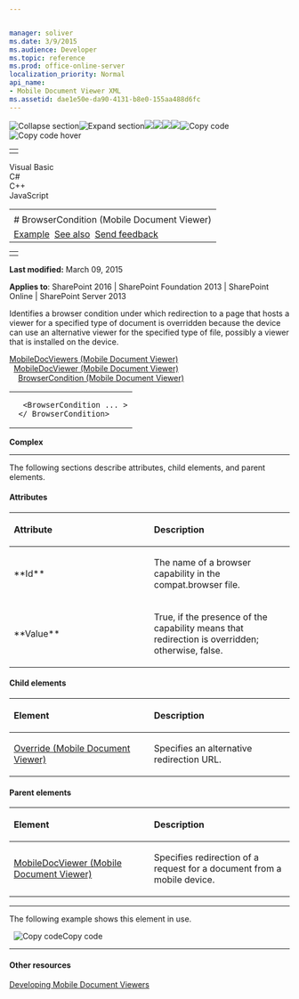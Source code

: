 ```yaml
---


manager: soliver
ms.date: 3/9/2015
ms.audience: Developer
ms.topic: reference
ms.prod: office-online-server
localization_priority: Normal
api_name:
- Mobile Document Viewer XML
ms.assetid: dae1e50e-da90-4131-b8e0-155aa488d6fc
---
```


![Collapse
section](../icons/collapse_all.gif "Collapse section")![Expand
section](../icons/expand_all.gif "Expand section")![](../icons/collapse_all.gif)![](../icons/expand_all.gif)![](../icons/dropdown.gif)![](../icons/dropdownHover.gif)![Copy
code](../icons/copycode.gif "Copy code")![Copy code
hover](../icons/copycodeHighlight.gif "Copy code hover")
<table>
<tbody>
<tr class="odd">
<td align="left"></td>
</tr>
</tbody>
</table>

Visual Basic  
C\#  
C++  
JavaScript  

<table>
<tbody>
<tr class="odd">
<td align="left"><span id="runningHeaderText"></span></td>
</tr>
<tr class="even">
<td align="left"># BrowserCondition (Mobile Document Viewer)</td>
</tr>
<tr class="odd">
<td align="left"><a href="#exampleToggle">Example</a>  <a href="#seeAlsoToggle">See also</a>  <span id="headfeedbackarea" class="feedbackhead"><a href="javascript:SubmitFeedback(&#39;docthis@Microsoft.com&#39;,&#39;&#39;,&#39;&#39;,&#39;&#39;,&#39;1.0.18082.1225&#39;,&#39;%0\dThank%20you%20for%20your%20feedback.%20The%20developer%20writing%20teams%20use%20your%20feedback%20to%20improve%20documentation.%20While%20we%20are%20reviewing%20your%20feedback,%20we%20may%20send%20you%20e-mail%20to%20ask%20for%20clarification%20or%20feedback%20on%20a%20solution.%20We%20do%20not%20use%20your%20e-mail%20address%20for%20any%20other%20purpose%20and%20we%20delete%20it%20after%20we%20finish%20our%20review.%0\AFor%20further%20information%20about%20the%20privacy%20policies%20of%20Microsoft,%20please%20see%20http://privacy.microsoft.com/en-us/default.aspx.%0\A%0\d&#39;,&#39;Customer%20feedback&#39;);">Send feedback</a></span></td>
</tr>
</tbody>
</table>

<table>
<colgroup>
<col width="100%" />
</colgroup>
<tbody>
<tr class="odd">
<td align="left"></td>
</tr>
</tbody>
</table>

**Last modified:** March 09, 2015

**Applies to**: SharePoint 2016 | SharePoint Foundation 2013 |
SharePoint Online | SharePoint Server 2013

Identifies a browser condition under which redirection to a page that
hosts a viewer for a specified type of document is overridden because
the device can use an alternative viewer for the specified type of file,
possibly a viewer that is installed on the device.

<span sdata="link">[MobileDocViewers (Mobile Document
Viewer)](mobiledocviewers-mobile-document-viewer.htm)</span>  
  <span sdata="link">[MobileDocViewer (Mobile Document
Viewer)](mobiledocviewer-mobile-document-viewer.htm)</span>  
    <span sdata="link">[BrowserCondition (Mobile Document
Viewer)](browsercondition-mobile-document-viewer.htm)</span>  
<span codelanguage="other"></span>
<table>
<colgroup>
<col width="100%" />
</colgroup>
<tbody>
<tr class="odd">
<td align="left"><pre><code>  &lt;BrowserCondition ... &gt;
 &lt;/ BrowserCondition&gt;</code></pre></td>
</tr>
</tbody>
</table>

**Complex**


--------------------------------------------------------------------------------------------------------------------------------------------------------------------------------------------------------------------------------------

The following sections describe attributes, child elements, and parent
elements.

#### Attributes

<table>
<colgroup>
<col width="50%" />
<col width="50%" />
</colgroup>
<thead>
<tr class="header">
<th align="left"><p>Attribute</p></th>
<th align="left"><p>Description</p></th>
</tr>
</thead>
<tbody>
<tr class="odd">
<td align="left"><p>**Id**</p></td>
<td align="left"><p>The name of a browser capability in the <span class="code">compat.browser</span> file.</p></td>
</tr>
<tr class="even">
<td align="left"><p>**Value**</p></td>
<td align="left"><p>True, if the presence of the capability means that redirection is overridden; otherwise, false.</p></td>
</tr>
</tbody>
</table>

#### Child elements

<table>
<colgroup>
<col width="50%" />
<col width="50%" />
</colgroup>
<thead>
<tr class="header">
<th align="left"><p>Element</p></th>
<th align="left"><p>Description</p></th>
</tr>
</thead>
<tbody>
<tr class="odd">
<td align="left"><p><span sdata="link"><a href="override-mobile-document-viewer.htm">Override (Mobile Document Viewer)</a></span></p></td>
<td align="left"><p>Specifies an alternative redirection URL.</p></td>
</tr>
</tbody>
</table>

#### Parent elements

<table>
<colgroup>
<col width="50%" />
<col width="50%" />
</colgroup>
<thead>
<tr class="header">
<th align="left"><p>Element</p></th>
<th align="left"><p>Description</p></th>
</tr>
</thead>
<tbody>
<tr class="odd">
<td align="left"><p><span sdata="link"><a href="mobiledocviewer-mobile-document-viewer.htm">MobileDocViewer (Mobile Document Viewer)</a></span></p></td>
<td align="left"><p>Specifies redirection of a request for a document from a mobile device.</p></td>
</tr>
</tbody>
</table>


------------------------------------------------------------------------------------------------------------------------------------------------------------------------------------------

The following example shows this element in use.

<span codelanguage="other"></span>
 
<span class="copyCode" onclick="CopyCode(this)"
onkeypress="CopyCode_CheckKey(this, event)"
onmouseover="ChangeCopyCodeIcon(this)"
onmouseout="ChangeCopyCodeIcon(this)" tabindex="0">![Copy
code](../icons/copycode.gif "Copy code")Copy code</span>
    <MobileDocViewers>
      <MobileDocViewer Name="docx" FilePath="/_layouts/mobile/mWord.aspx" FeatureId="8DFAF93D-E23C-4471-9347-07368668DDAF" QueryId="doc" AppendSourceUrl="true" >
        <BrowserCondition Id="overrideMobileDocViewerRedirection" Value="true">
          <Override FilePath="/_layouts/MobileDocHandler.ashx" AppendSourceUrl="false" />
        </BrowserCondition>
      </MobileDocViewer>
    </MobileDocViewers>


-------------------------------------------------------------------------------------------------------------------------------------------------------------------------------------------

#### Other resources

[Developing Mobile Document
Viewers](http://msdn.microsoft.com/library/acd5386d-7808-4fd8-843f-0a4ac9ddd6b0(Office.15).aspx)








